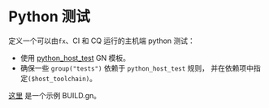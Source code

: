 <!--
# Python testing

To define a host-side python test that can be run by `fx`, CI and CQ:

*   Use the [python_host_test](/build/python/python_host_test.gni) GN template.
*   Ensure some `group("tests")` depends on the `python_host_test` rule,
    and specify the `($host_toolchain)` in the dependency.

[Here](/sdk/cts/build/scripts/BUILD.gn) is an example BUILD.gn.
-->

# Python 测试

定义一个可以由`fx`、CI 和 CQ 运行的主机端 python 测试：

* 使用 [python_host_test](/build/python/python_host_test.gni) GN 模板。
* 确保一些 `group("tests")` 依赖于 `python_host_test` 规则，
  并在依赖项中指定`($host_toolchain)`。

[这里](/sdk/cts/build/scripts/BUILD.gn) 是一个示例 BUILD.gn。
